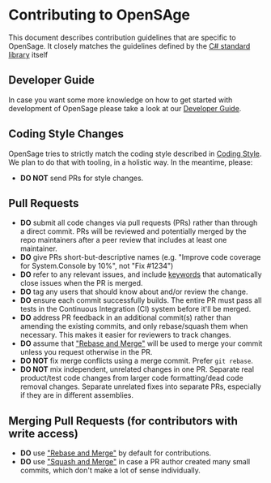 Contributing to OpenSAge
======================

This document describes contribution guidelines that are specific to OpenSage. It closely matches the guidelines defined by the [C# standard library](https://github.com/dotnet/corefx) itself

Developer Guide
--------------------
In case you want some more knowledge on how to get started with development of OpenSage please take a look at our [Developer Guide](docs/developer-guide.md). 

Coding Style Changes
--------------------

OpenSage tries to strictly match the coding style described in [Coding Style](docs/coding-style.md). We plan to do that with tooling, in a holistic way. In the meantime, please:

* **DO NOT** send PRs for style changes.

Pull Requests
-------------

* **DO** submit all code changes via pull requests (PRs) rather than through a direct commit. PRs will be reviewed and potentially merged by the repo maintainers after a peer review that includes at least one maintainer.
* **DO** give PRs short-but-descriptive names (e.g. "Improve code coverage for System.Console by 10%", not "Fix #1234")
* **DO** refer to any relevant issues, and include [keywords](https://help.github.com/articles/closing-issues-via-commit-messages/) that automatically close issues when the PR is merged.
* **DO** tag any users that should know about and/or review the change.
* **DO** ensure each commit successfully builds.  The entire PR must pass all tests in the Continuous Integration (CI) system before it'll be merged.
* **DO** address PR feedback in an additional commit(s) rather than amending the existing commits, and only rebase/squash them when necessary.  This makes it easier for reviewers to track changes.
* **DO** assume that ["Rebase and Merge"](https://github.com/blog/2141-squash-your-commits) will be used to merge your commit unless you request otherwise in the PR.
* **DO NOT** fix merge conflicts using a merge commit. Prefer `git rebase`.
* **DO NOT** mix independent, unrelated changes in one PR. Separate real product/test code changes from larger code formatting/dead code removal changes. Separate unrelated fixes into separate PRs, especially if they are in different assemblies.

Merging Pull Requests (for contributors with write access)
----------------------------------------------------------

* **DO** use ["Rebase and Merge"](https://github.blog/2016-09-26-rebase-and-merge-pull-requests) by default for contributions.
* **DO** use ["Squash and Merge"](https://github.com/blog/2141-squash-your-commits) in case a PR author created many small commits, which don't make a lot of sense individually.
